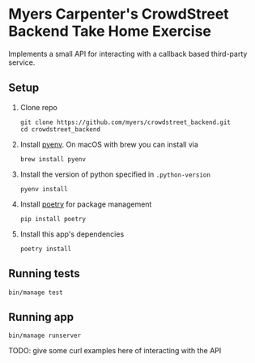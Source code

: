 # Myers Carpenter's CrowdStreet Backend Take Home Exercise

Implements a small API for interacting with a callback based third-party service.

## Setup

1. Clone repo
    ```
    git clone https://github.com/myers/crowdstreet_backend.git
    cd crowdstreet_backend
    ```
1. Install [pyenv].  On macOS with brew you can install via
    ```
    brew install pyenv
    ```
2. Install the version of python specified in `.python-version`
    ```
    pyenv install
    ```
3. Install [poetry] for package management
    ```
    pip install poetry
    ```
4. Install this app's dependencies
    ```
    poetry install
    ```

## Running tests

```
bin/manage test
```

## Running app

```
bin/manage runserver
```

TODO: give some curl examples here of interacting with the API

[brew]: (https://brew.sh/)
[pyenv]: (https://github.com/pyenv/pyenv)
[poetry]: (https://python-poetry.org/)
